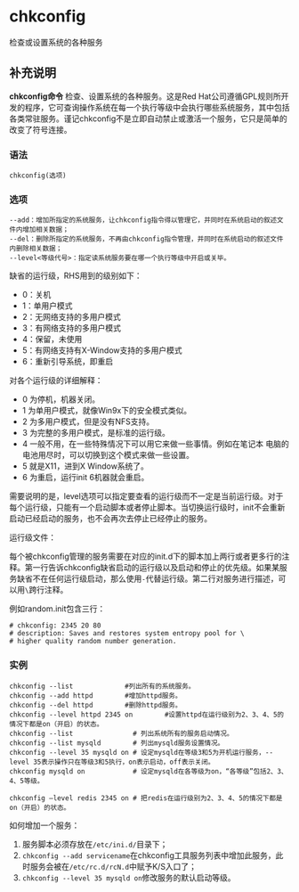 chkconfig
===

检查或设置系统的各种服务

## 补充说明

**chkconfig命令** 检查、设置系统的各种服务。这是Red Hat公司遵循GPL规则所开发的程序，它可查询操作系统在每一个执行等级中会执行哪些系统服务，其中包括各类常驻服务。谨记chkconfig不是立即自动禁止或激活一个服务，它只是简单的改变了符号连接。

### 语法  

```
chkconfig(选项)
```

### 选项  

```
--add：增加所指定的系统服务，让chkconfig指令得以管理它，并同时在系统启动的叙述文件内增加相关数据；
--del：删除所指定的系统服务，不再由chkconfig指令管理，并同时在系统启动的叙述文件内删除相关数据；
--level<等级代号>：指定读系统服务要在哪一个执行等级中开启或关毕。
```
缺省的运行级，RHS用到的级别如下：

* 0：关机
* 1：单用户模式
* 2：无网络支持的多用户模式
* 3：有网络支持的多用户模式
* 4：保留，未使用
* 5：有网络支持有X-Window支持的多用户模式
* 6：重新引导系统，即重启

对各个运行级的详细解释：

* 0 为停机，机器关闭。
* 1 为单用户模式，就像Win9x下的安全模式类似。
* 2  为多用户模式，但是没有NFS支持。 
* 3  为完整的多用户模式，是标准的运行级。
* 4 一般不用，在一些特殊情况下可以用它来做一些事情。例如在笔记本 电脑的电池用尽时，可以切换到这个模式来做一些设置。
* 5  就是X11，进到X Window系统了。
* 6  为重启，运行init 6机器就会重启。

需要说明的是，level选项可以指定要查看的运行级而不一定是当前运行级。对于每个运行级，只能有一个启动脚本或者停止脚本。当切换运行级时，init不会重新启动已经启动的服务，也不会再次去停止已经停止的服务。

运行级文件：

每个被chkconfig管理的服务需要在对应的init.d下的脚本加上两行或者更多行的注释。第一行告诉chkconfig缺省启动的运行级以及启动和停止的优先级。如果某服务缺省不在任何运行级启动，那么使用`-`代替运行级。第二行对服务进行描述，可以用`\`跨行注释。

例如random.init包含三行：

```
# chkconfig: 2345 20 80
# description: Saves and restores system entropy pool for \
# higher quality random number generation.
```

### 实例  

```
chkconfig --list             #列出所有的系统服务。
chkconfig --add httpd        #增加httpd服务。
chkconfig --del httpd        #删除httpd服务。
chkconfig --level httpd 2345 on        #设置httpd在运行级别为2、3、4、5的情况下都是on（开启）的状态。
chkconfig --list               # 列出系统所有的服务启动情况。
chkconfig --list mysqld        # 列出mysqld服务设置情况。
chkconfig --level 35 mysqld on # 设定mysqld在等级3和5为开机运行服务，--level 35表示操作只在等级3和5执行，on表示启动，off表示关闭。
chkconfig mysqld on            # 设定mysqld在各等级为on，“各等级”包括2、3、4、5等级。

chkconfig –level redis 2345 on # 把redis在运行级别为2、3、4、5的情况下都是on（开启）的状态。
```

如何增加一个服务：

1.  服务脚本必须存放在`/etc/ini.d/`目录下；
2.  `chkconfig --add servicename`在chkconfig工具服务列表中增加此服务，此时服务会被在`/etc/rc.d/rcN.d`中赋予K/S入口了；
3.  `chkconfig --level 35 mysqld on`修改服务的默认启动等级。


<!-- Linux命令行搜索引擎：https://jaywcjlove.github.io/linux-command/ -->
